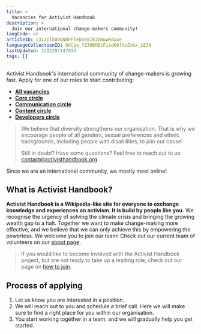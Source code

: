 ```yaml
---
title: >
  Vacancies for Activist Handbook
description: >
  Join our international change-makers community!
langCode: en
articleID: c3izIlkQOGN8FFTeDxN5IR1bNuwKdwxe
languageCollectionID: 6KCpu_fZ3OBMBiFiid69fdvZxkx_LE3N
lastUpdated: 1592297147034
tags: []
---
```


Activist Handbook's international community of change-makers is growing fast. Apply for one of our roles to start contributing:

-   [**All vacancies**](https://airtable.com/shrwlhB02r8fij4TW)
-   [**Core circle**](https://airtable.com/shrwlhB02r8fij4TW?filter_Circles=Core%20circle)
-   [**Communication circle**](https://airtable.com/shrwlhB02r8fij4TW?filter_Circles=Communication%20circle)
-   [**Content circle**](https://airtable.com/shrwlhB02r8fij4TW?filter_Circles=Content%20circle)
-   [**Developers circle**](https://airtable.com/shrwlhB02r8fij4TW?filter_Circles=Developers%20circle)

> We believe that diversity strengthens our organisation. That is why we encourage people of all genders, sexual preferences and ethnic backgrounds, including people with disabilities, to join our cause!
> 
> Still in doubt? Have some questions? Feel free to reach out to us: [contact@activisthandbook.org](mailto:contact@activisthandbook.org)

<div></div>

Since we are an international community, we mostly meet online!

## What is Activist Handbook?

**Activist Handbook is a Wikipedia-like site for everyone to exchange knowledge and experiences on activism. It is build by people like you.** We recognise the urgency of solving the climate crisis and bringing the growing wealth gap to a halt. Together we want to make change-making more effective, and we believe that we can only achieve this by empowering the powerless. We welcome you to join our team! Check out our current team of volunteers on our [about page](/about).

> If you would like to become involved with the Activist Handbook project, but are not ready to take up a leading role, check out our page on [how to join](/join).

## Process of applying

1.  Let us know you are interested in a position.
2.  We will reach out to you and schedule a brief call. Here we will make sure to find a right place for you within our organisation.
3.  You start working together in a team, and we will gradually help you get started.
